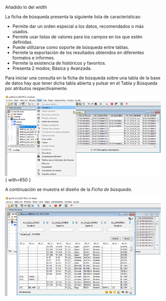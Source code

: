
Añadido lo del width

La ficha de búsqueda presenta la siguiente lista de características:

- Permite dar un orden especial a los datos, recomendados o más usados.
- Permite usar listas de valores para los campos en los que estén definidas. 
- Puede utilizarse  como soporte de búsqueda entre tablas. 
- Permite la exportación de los resultados obtenidos en diferentes formatos e informes.
- Permite la existencia de históricos y favoritos.
- Presenta 2 modos; Básica y Avanzada.
    
Para iniciar una consulta en la ficha de búsqueda sobre una tabla de la 
base de datos hay que tener dicha tabla abierta y pulsar en el Tabla y 
Búsqueda por atributos respectivamente. 

![Menu Tabla, busqueda por atributos](introduccion_files/menu_tabla_busqueda_por_atributos.png){ with=650 }

A continuación se muestra el diseño de la *Ficha de búsqueda*.

![Ficha de busqueda](introduccion_files/ficha_de_busqueda_1.png)

